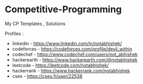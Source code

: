 # Competitive-Programming
My CP Templates , Solutions

Profiles : 
- linkedin - https://www.linkedin.com/in/notabhishek/
- codeforces -  https://codeforces.com/profile/devil_within
- codechef -    https://www.codechef.com/users/not_abhishek
- hackerearth - https://www.hackerearth.com/@notabhishek
- leetcode -    https://leetcode.com/notabhishek/
- hackerrank -  https://www.hackerrank.com/notabhishek
- cses -        https://cses.fi/user/22538

